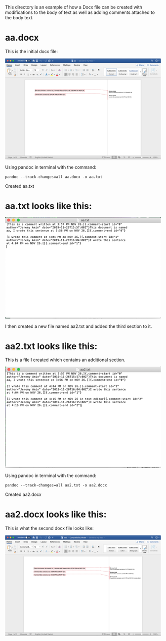 This directory is an example of how a Docx file can be created with modifications to the body of text as well as adding comments attached to the body text.

# aa.docx

This is the initial docx file:

![alt text](https://github.com/MQ-FOAR705/Version-Control-Supervisor-Feedback-PoC/blob/master/aa/aa.docx-screenshot.png "Initial Docx file")

Using pandoc in terminal with the command:

	pandoc --track-changes=all aa.docx -o aa.txt

Created aa.txt

# aa.txt looks like this:


![alt text](https://github.com/MQ-FOAR705/Version-Control-Supervisor-Feedback-PoC/blob/master/aa/aa.txt-screenshot.png "Txt file from initial docx file")

I then created a new file named aa2.txt and added the third section to it.

# aa2.txt looks like this:


This is a file I created which contains an additional section.

![alt text](https://github.com/MQ-FOAR705/Version-Control-Supervisor-Feedback-PoC/blob/master/aa/aa2.txt-screenshot.png "Modified aa.txt")

Using pandoc in terminal with the command:

	pandoc --track-changes=all aa2.txt -o aa2.docx

Created aa2.docx
  
# aa2.docx looks like this:


This is what the second docx file looks like:

![alt text](https://github.com/MQ-FOAR705/Version-Control-Supervisor-Feedback-PoC/blob/master/aa/aa2.docx-screenshot.png "Final Docx file!")

